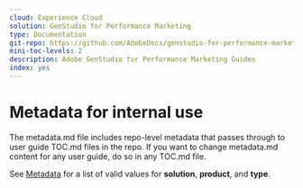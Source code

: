 ```yaml
---
cloud: Experience Cloud
solution: GenStudio for Performance Marketing
type: Documentation
git-repo: https://github.com/AdobeDocs/genstudio-for-performance-marketing.en
mini-toc-levels: 2
description: Adobe GenStudio for Performance Marketing Guides
index: yes
---
```


# Metadata for internal use

The metadata.md file includes repo-level metadata that passes through to user guide TOC.md files in the repo. If you want to change metadata.md content for any user guide, do so in any TOC.md file.

See [Metadata](https://experienceleague.adobe.com/docs/authoring-guide-exl/using/editing/user-guide-setup/metadata.html) for a list of valid values for **solution**, **product**, and **type**.
